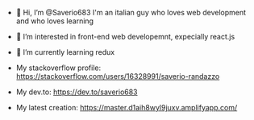 - 👋 Hi, I’m @Saverio683
I'm an italian guy who loves web development and who loves learning
- 👀 I’m interested in front-end web developemnt, expecially react.js
- 🌱 I’m currently learning redux
 
- My stackoverflow profile: https://stackoverflow.com/users/16328991/saverio-randazzo
- My dev.to: https://dev.to/saverio683

- My latest creation: https://master.d1aih8wyl9juxv.amplifyapp.com/


